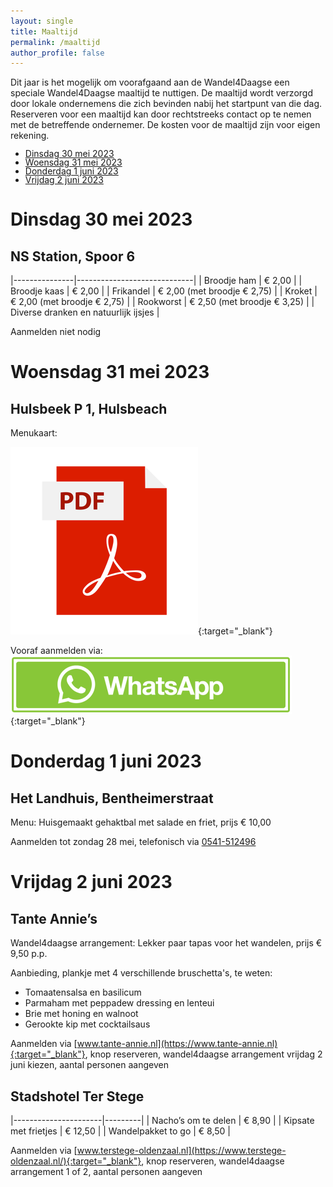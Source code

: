 ```yaml
---
layout: single
title: Maaltijd
permalink: /maaltijd
author_profile: false
---
```


Dit jaar is het mogelijk om voorafgaand aan de Wandel4Daagse een speciale Wandel4Daagse maaltijd te nuttigen. De maaltijd wordt verzorgd door lokale ondernemens die zich bevinden nabij het startpunt van die dag. Reserveren voor een maaltijd kan door rechtstreeks contact op te nemen met de betreffende ondernemer. De kosten voor de maaltijd zijn voor eigen rekening.  

<ul style="list-style-image: url('/assets/images/cutlery.png'); line-height: 1.0;">
    <li><a href="/maaltijd#dinsdag-30-mei-2023">Dinsdag 30 mei 2023</a></li>
    <li><a href="/maaltijd#woensdag-31-mei-2023">Woensdag 31 mei 2023</a></li>
    <li><a href="/maaltijd#donderdag-1-juni-2023">Donderdag 1 juni 2023</a></li>
    <li><a href="/maaltijd#vrijdag-2-juni-2023">Vrijdag 2 juni 2023</a></li>
</ul>

# Dinsdag 30 mei 2023

## NS Station, Spoor 6

|---------------|-----------------------------|
| Broodje ham   | € 2,00                      |
| Broodje kaas  | € 2,00                      |
| Frikandel     | € 2,00 (met broodje € 2,75) |
| Kroket	    | € 2,00 (met broodje € 2,75) |
| Rookworst		| € 2,50 (met broodje € 3,25) |
| Diverse dranken en natuurlijk ijsjes        |

Aanmelden niet nodig

# Woensdag 31 mei 2023

## Hulsbeek P 1, Hulsbeach
Menukaart:

[![Menukaart Hulsbeach](/assets/images/pdf.png)](https://www.hulsbeach.nl/wp-content/themes/digiboost-theme/assets/files/menukaart-snacks-hulsbeach-v3.pdf){:target="_blank"}

Vooraf aanmelden via:  
[![Aanmelden via WhatsApp](/assets/images/whatsapp.png)](https://wa.me/31681714607?text=Wandel4daagse){:target="_blank"}   

# Donderdag 1 juni 2023

## Het Landhuis, Bentheimerstraat

Menu: Huisgemaakt gehaktbal met salade en friet, prijs € 10,00  

Aanmelden tot zondag 28 mei, telefonisch via [0541-512496](tel:+31541512496)  

# Vrijdag 2 juni 2023

## Tante Annie’s
Wandel4daagse arrangement: Lekker paar tapas voor het wandelen, prijs € 9,50 p.p.  

Aanbieding, plankje met 4 verschillende  bruschetta's, te weten:  

- Tomaatensalsa en basilicum
- Parmaham met peppadew dressing en lenteui
- Brie met honing en walnoot
- Gerookte kip met cocktailsaus

Aanmelden via [www.tante-annie.nl](https://www.tante-annie.nl){:target="_blank"}, knop reserveren, wandel4daagse arrangement vrijdag 2 juni kiezen, aantal personen aangeven

## Stadshotel Ter Stege

|----------------------|---------|
| Nacho’s om te delen  | € 8,90  |
| Kipsate met frietjes | € 12,50 |
| Wandelpakket to go   | € 8,50  |

Aanmelden via [www.terstege-oldenzaal.nl](https://www.terstege-oldenzaal.nl/){:target="_blank"}, knop reserveren, wandel4daagse arrangement 1 of 2, aantal personen aangeven
